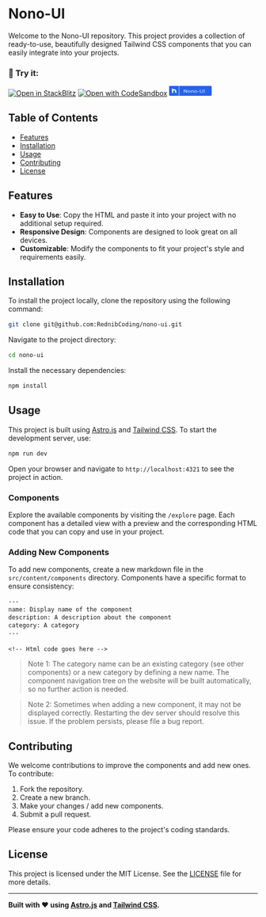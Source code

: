 
# Nono-UI

Welcome to the Nono-UI repository. This project provides a collection of ready-to-use, beautifully designed Tailwind CSS components that you can easily integrate into your projects.

### 🚀 Try it:
[![Open in StackBlitz](https://developer.stackblitz.com/img/open_in_stackblitz.svg)](https://stackblitz.com/github/RednibCoding/nono-ui)
[![Open with CodeSandbox](https://assets.codesandbox.io/github/button-edit-lime.svg)](https://codesandbox.io/p/sandbox/github/RednibCoding/nono-ui)
[<img src="public/nnui-button.png" width="17%" height="17%" alt="Nono-UI Logo">](https://nono-ui.netlify.app)

## Table of Contents

- [Features](#features)
- [Installation](#installation)
- [Usage](#usage)
- [Contributing](#contributing)
- [License](#license)

## Features

- **Easy to Use**: Copy the HTML and paste it into your project with no additional setup required.
- **Responsive Design**: Components are designed to look great on all devices.
- **Customizable**: Modify the components to fit your project's style and requirements easily.

## Installation

To install the project locally, clone the repository using the following command:

```sh
git clone git@github.com:RednibCoding/nono-ui.git
```

Navigate to the project directory:

```sh
cd nono-ui
```

Install the necessary dependencies:

```sh
npm install
```

## Usage

This project is built using [Astro.js](https://astro.build/) and [Tailwind CSS](https://tailwindcss.com/). To start the development server, use:

```sh
npm run dev
```

Open your browser and navigate to `http://localhost:4321` to see the project in action.

### Components

Explore the available components by visiting the `/explore` page. Each component has a detailed view with a preview and the corresponding HTML code that you can copy and use in your project.

### Adding New Components

To add new components, create a new markdown file in the `src/content/components` directory. Components have a specific format to ensure consistency:

```
---
name: Display name of the component
description: A description about the component
category: A category
---

<!-- Html code goes here -->
```
>Note 1: The category name can be an existing category (see other components) or a new category by defining a new name. The component navigation tree on the website will be built automatically, so no further action is needed.

>Note 2: Sometimes when adding a new component, it may not be displayed correctly. Restarting the dev server should resolve this issue. If the problem persists, please file a bug report.

## Contributing

We welcome contributions to improve the components and add new ones. To contribute:

1. Fork the repository.
2. Create a new branch.
3. Make your changes / add new components.
4. Submit a pull request.

Please ensure your code adheres to the project's coding standards.

## License

This project is licensed under the MIT License. See the [LICENSE](LICENSE) file for more details.

---

**Built with ❤️ using [Astro.js](https://astro.build/) and [Tailwind CSS](https://tailwindcss.com/).**
